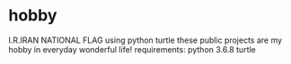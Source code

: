 # hobby
I.R.IRAN NATIONAL FLAG using python turtle
these public projects are my hobby in everyday wonderful life!
requirements:
python 3.6.8
turtle
